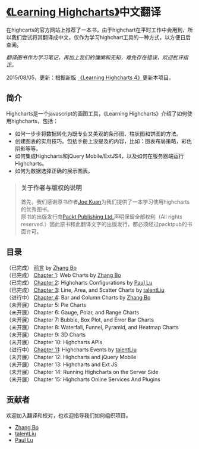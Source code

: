 [《Learning Highcharts》][packtpub_book]中文翻译
=========================

在highcarts的官方网站上推荐了一本书，由于highchart在平时工作中会用到，所以我们尝试将其翻译成中文，仅作为学习highchart工具的一种方式，以方便日后查阅。

_翻译图书作为学习笔记，再加上我们的慵懒和无知，难免存在错误，欢迎批评指正。_

2015/08/05，更新：根据新版 [《Learning Highcharts 4》][packtpub_book]更新本项目。

## 简介
Highcharts是一个javascript的画图工具，《Learning Highcharts》介绍了如何使用highcharts，包括： 
 
+ 如何一步步将数据转化为既专业又美观的条形图、柱状图和饼图的方法。
+ 创建图表的实用技巧。包括手册上没提及的内容，比如：图表布局策略，彩色阴影等等。
+ 如何集成Highcharts和jQuery Mobile/ExtJS4，以及如何在服务器端运行Highcharts。
+ 如何为数据选择正确的展示图表。

> ### 关于作者与版权的说明
> 首先，我们感谢原书作者[Joe Kuan][Joe_Kuan_wordpress]为我们提供了一本学习使用highcharts的优秀图书。  
> 原书的出版发行商[Packt Publishing Ltd.][packtpub_website]声明保留全部权利（All rights reserved.）因此原书和此翻译文字的出版发行，都必须经过packtpub的书面许可。

## 目录
 （已完成） [前言](book/00.Preface/00.00.Preface.md)  by [Zhang Bo](https://github.com/TopCaver)   
 （已完成） [Chapter 1](book/01.Web_Charts/01.00.Web_Charts.md): Web Charts	by [Zhang Bo](https://github.com/TopCaver)  
 （已完成） [Chapter 2](book/02.Highcharts_Configurations/02.00.Highcharts_Configurations.md): Highcharts Configurations  by [Paul Lu](https://github.com/luss613)  
 （已完成） [Chapter 3](book/03.Line_Area_and_Scatter_Charts/03.00.Line_Area_and_Scatter_Charts.md): Line, Area, and Scatter Charts  by [talentLiu](https://github.com/ljlok)  
 （进行中） [Chapter 4](book/04.00.Bar_and_Column_Charts.md): Bar and Column Charts   by [Zhang Bo](https://github.com/TopCaver)  
 （未开展） Chapter 5: Pie Charts   
 （未开展） Chapter 6: Gauge, Polar, and Range Charts  
 （未开展） Chapter 7: Bubble, Box Plot, and Error Bar Charts  
 （未开展） Chapter 8: Waterfall, Funnel, Pyramid, and Heatmap Charts  
 （未开展） Chapter 9: 3D Charts    
 （未开展） Chapter 10: Highcharts APIs     
 （进行中） [Chapter 11](book/11.Highcharts_Events/11.00.Highcharts_Events.md): Highcharts Events  by [talentLiu](https://github.com/ljlok)   
 （未开展） Chapter 12: Highcharts and jQuery Mobile   
 （未开展） Chapter 13: Highcharts and Ext JS   
 （未开展） Chapter 14: Running Highcharts on the Server Side  
 （未开展） Chapter 15: Highcharts Online Services And Plugins

## 贡献者
欢迎加入翻译和校对，也欢迎指导我们如何组织项目。

+ [Zhang Bo](https://github.com/TopCaver)
+ [talentLiu](https://github.com/ljlok)
+ [Paul Lu](https://github.com/luss613)

[packtpub_book]:http://www.packtpub.com/learning-highcharts-for-javascript-data-visualization/book
[packtpub_book_4]:https://www.packtpub.com/big-data-and-business-intelligence/learning-highcharts-4
[packtpub_website]:http://www.packtpub.com
[Joe_Kuan_wordpress]:http://joekuan.wordpress.com
